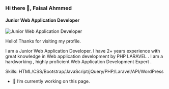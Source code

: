 ### Hi there 👋, Faisal Ahmmed
#### Junior Web Application Developer
![Junior Web Application Developer](https://scontent.fjsr11-1.fna.fbcdn.net/v/t1.6435-9/239709609_387978366235120_4438540580822807748_n.png?_nc_cat=107&ccb=1-5&_nc_sid=e3f864&_nc_eui2=AeH-4A5hL081dAdqqip3smY__TSGpRDQVLz9NIalENBUvMACIdvBS1-Taao21qtUxHmSREIgPiRzlz9dsnsm-Tlx&_nc_ohc=X_q9DRyb6eoAX97nRm5&tn=2pIHd3Z26rOBgCOx&_nc_ht=scontent.fjsr11-1.fna&oh=5ac0b9e1a11dd051c835f20e0f7ad4ff&oe=614F3FF3)

Hello!
Thanks for visiting my profile.

I am a Junior Web Application Developer. I have 2+ years experience with great knowledge in Web application development by PHP LARAVEL . I am a hardworking , highly proficient Web Application Development Expert .

Skills: HTML/CSS/Bootstrap/JavaScript/jQuery/PHP/Laravel/API/WordPress

- 🔭 I’m currently working on this page. 




